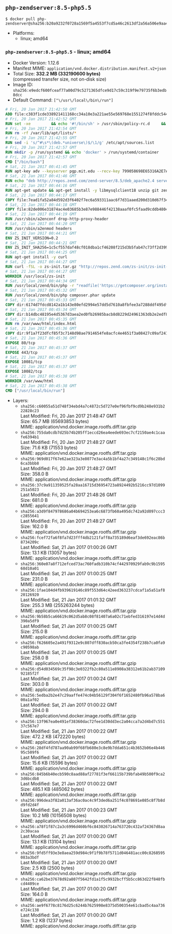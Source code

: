 ## `php-zendserver:8.5-php5.5`

```console
$ docker pull php-zendserver@sha256:b20a9232f0728a1569f5a4553f7cd5a46c2613df2a56a506e9aa42d6bd25dabc
```

-	Platforms:
	-	linux; amd64

### `php-zendserver:8.5-php5.5` - linux; amd64

-	Docker Version: 1.12.6
-	Manifest MIME: `application/vnd.docker.distribution.manifest.v2+json`
-	Total Size: **332.2 MB (332190600 bytes)**  
	(compressed transfer size, not on-disk size)
-	Image ID: `sha256:e9edcf600fceaf77a00d79c5271365dfce9d17c59c319f9e79735f6b3edb8dcc`
-	Default Command: `["\/usr\/local\/bin\/run"]`

```dockerfile
# Fri, 20 Jan 2017 21:42:50 GMT
ADD file:c383f1cde338921411168cc34a10e3a221ae55e569768e1551274f8fddc54415 in / 
# Fri, 20 Jan 2017 21:42:52 GMT
RUN set -xe 		&& echo '#!/bin/sh' > /usr/sbin/policy-rc.d 	&& echo 'exit 101' >> /usr/sbin/policy-rc.d 	&& chmod +x /usr/sbin/policy-rc.d 		&& dpkg-divert --local --rename --add /sbin/initctl 	&& cp -a /usr/sbin/policy-rc.d /sbin/initctl 	&& sed -i 's/^exit.*/exit 0/' /sbin/initctl 		&& echo 'force-unsafe-io' > /etc/dpkg/dpkg.cfg.d/docker-apt-speedup 		&& echo 'DPkg::Post-Invoke { "rm -f /var/cache/apt/archives/*.deb /var/cache/apt/archives/partial/*.deb /var/cache/apt/*.bin || true"; };' > /etc/apt/apt.conf.d/docker-clean 	&& echo 'APT::Update::Post-Invoke { "rm -f /var/cache/apt/archives/*.deb /var/cache/apt/archives/partial/*.deb /var/cache/apt/*.bin || true"; };' >> /etc/apt/apt.conf.d/docker-clean 	&& echo 'Dir::Cache::pkgcache ""; Dir::Cache::srcpkgcache "";' >> /etc/apt/apt.conf.d/docker-clean 		&& echo 'Acquire::Languages "none";' > /etc/apt/apt.conf.d/docker-no-languages 		&& echo 'Acquire::GzipIndexes "true"; Acquire::CompressionTypes::Order:: "gz";' > /etc/apt/apt.conf.d/docker-gzip-indexes 		&& echo 'Apt::AutoRemove::SuggestsImportant "false";' > /etc/apt/apt.conf.d/docker-autoremove-suggests
# Fri, 20 Jan 2017 21:42:54 GMT
RUN rm -rf /var/lib/apt/lists/*
# Fri, 20 Jan 2017 21:42:55 GMT
RUN sed -i 's/^#\s*\(deb.*universe\)$/\1/g' /etc/apt/sources.list
# Fri, 20 Jan 2017 21:42:57 GMT
RUN mkdir -p /run/systemd && echo 'docker' > /run/systemd/container
# Fri, 20 Jan 2017 21:42:57 GMT
CMD ["/bin/bash"]
# Sat, 21 Jan 2017 00:41:45 GMT
RUN apt-key adv --keyserver pgp.mit.edu --recv-key 799058698E65316A2E7A4FF42EAE1437F7D2C623
# Sat, 21 Jan 2017 00:41:46 GMT
RUN echo "deb http://repos.zend.com/zend-server/8.5/deb_apache2.4 server non-free" >> /etc/apt/sources.list.d/zend-server.list
# Sat, 21 Jan 2017 00:44:16 GMT
RUN apt-get update && apt-get install -y libmysqlclient18 unzip git zend-server-php-5.5 && /usr/local/zend/bin/zendctl.sh stop
# Sat, 21 Jan 2017 00:44:17 GMT
COPY file:7ead1fa52a84d592d3f6402f7ec6a593311aac6f7d31aaed200d310d67f34d54 in /etc/ 
# Sat, 21 Jan 2017 00:44:18 GMT
COPY file:82de006e31874ac4e03685b3e87e988446f42138aaaf0fc5faad9cddb48040ba in /etc/apache2/conf-available 
# Sat, 21 Jan 2017 00:44:19 GMT
RUN /usr/sbin/a2enconf drop-http-proxy-header
# Sat, 21 Jan 2017 00:44:20 GMT
RUN /usr/sbin/a2enmod headers
# Sat, 21 Jan 2017 00:44:21 GMT
ENV ZS_INIT_VERSION=0.2
# Sat, 21 Jan 2017 00:44:21 GMT
ENV ZS_INIT_SHA256=1c5cf557daf48cf018dba1cf46208f215d3b5fab47c73ff2d39988581ebd6932
# Sat, 21 Jan 2017 00:44:25 GMT
RUN apt-get install -y curl
# Sat, 21 Jan 2017 00:44:27 GMT
RUN curl -fSL -o zs-init.tar.gz "http://repos.zend.com/zs-init/zs-init-docker-${ZS_INIT_VERSION}.tar.gz"     && echo "${ZS_INIT_SHA256} *zs-init.tar.gz" | sha256sum -c -     && mkdir /usr/local/zs-init     && tar xzf zs-init.tar.gz --strip-components=1 -C /usr/local/zs-init     && rm zs-init.tar.gz
# Sat, 21 Jan 2017 00:44:27 GMT
WORKDIR /usr/local/zs-init
# Sat, 21 Jan 2017 00:44:34 GMT
RUN /usr/local/zend/bin/php -r "readfile('https://getcomposer.org/installer');" | /usr/local/zend/bin/php
# Sat, 21 Jan 2017 00:45:32 GMT
RUN /usr/local/zend/bin/php composer.phar update
# Sat, 21 Jan 2017 00:45:33 GMT
COPY dir:6174d7fdcd8142a1b143e80efd2994e57dd5d7610a8fbfee3a7288ddf495dfdf in /usr/local/bin 
# Sat, 21 Jan 2017 00:45:34 GMT
COPY dir:b14dbc48195e4d5367d3aea2ed0fb26985bacb8d8229d24961363db2e2edf8f0 in /usr/local/zend/var/plugins/ 
# Sat, 21 Jan 2017 00:45:35 GMT
RUN rm /var/www/html/index.html
# Sat, 21 Jan 2017 00:45:36 GMT
COPY dir:9f1a7f23dfcf85f3c7148d98ae7914654fe8acfc4e4651f3a08427c09af24198 in /var/www/html 
# Sat, 21 Jan 2017 00:45:36 GMT
EXPOSE 80/tcp
# Sat, 21 Jan 2017 00:45:37 GMT
EXPOSE 443/tcp
# Sat, 21 Jan 2017 00:45:37 GMT
EXPOSE 10081/tcp
# Sat, 21 Jan 2017 00:45:37 GMT
EXPOSE 10082/tcp
# Sat, 21 Jan 2017 00:45:38 GMT
WORKDIR /var/www/html
# Sat, 21 Jan 2017 00:45:38 GMT
CMD ["/usr/local/bin/run"]
```

-	Layers:
	-	`sha256:c60055a51d748f34ebd4a7c4872c5d727e0ef96fbf9cd9b248e931b222828c23`  
		Last Modified: Fri, 20 Jan 2017 21:48:47 GMT  
		Size: 65.7 MB (65693853 bytes)  
		MIME: application/vnd.docker.image.rootfs.diff.tar.gzip
	-	`sha256:755da0cdb7d25b74b205ff1eccd26ea4eede693ec7cf2150ae4c1caafe6394b1`  
		Last Modified: Fri, 20 Jan 2017 21:48:27 GMT  
		Size: 71.6 KB (71553 bytes)  
		MIME: application/vnd.docker.image.rootfs.diff.tar.gzip
	-	`sha256:969d017f67e62ae323a3e8077e3ac4a5b1bf4a27c349148c1f6c28bd6ca3bbb8`  
		Last Modified: Fri, 20 Jan 2017 21:48:27 GMT  
		Size: 358.0 B  
		MIME: application/vnd.docker.image.rootfs.diff.tar.gzip
	-	`sha256:37c9a911359525fa28aa16715d36954723a8924492b5216cc97d1099251a5023`  
		Last Modified: Fri, 20 Jan 2017 21:48:26 GMT  
		Size: 681.0 B  
		MIME: application/vnd.docker.image.rootfs.diff.tar.gzip
	-	`sha256:a3d9f847978686a04b694253ea6c6873fb60a495dc742a92d097ccc3c2855641`  
		Last Modified: Fri, 20 Jan 2017 21:48:27 GMT  
		Size: 162.0 B  
		MIME: application/vnd.docker.image.rootfs.diff.tar.gzip
	-	`sha256:fcef72fa6f8fa7d23fff4db2121faff8a735189d6eaf3de692eac86b8734209c`  
		Last Modified: Sat, 21 Jan 2017 01:00:26 GMT  
		Size: 13.1 KB (13057 bytes)  
		MIME: application/vnd.docker.image.rootfs.diff.tar.gzip
	-	`sha256:360e07a8f712efced73ac760fadb310b74cf442970929fab9c9b159568d10a01`  
		Last Modified: Sat, 21 Jan 2017 01:00:25 GMT  
		Size: 231.0 B  
		MIME: application/vnd.docker.image.rootfs.diff.tar.gzip
	-	`sha256:1fae104d4fb939619146c89f553d64c42eed363237cdcaf1a5a51af820126920`  
		Last Modified: Sat, 21 Jan 2017 01:01:32 GMT  
		Size: 255.3 MB (255263244 bytes)  
		MIME: application/vnd.docker.image.rootfs.diff.tar.gzip
	-	`sha256:9b58b5ca66619c062d5ab8c08f81407a6a02c71ebfed316197e14d4d390a5df9`  
		Last Modified: Sat, 21 Jan 2017 01:00:25 GMT  
		Size: 215.0 B  
		MIME: application/vnd.docker.image.rootfs.diff.tar.gzip
	-	`sha256:f626605e2a491f9312e9c807dff830acb50ca3fe4354f238b7ca0fa9c90598ab`  
		Last Modified: Sat, 21 Jan 2017 01:00:25 GMT  
		Size: 258.0 B  
		MIME: application/vnd.docker.image.rootfs.diff.tar.gzip
	-	`sha256:d54d034569c35f98c3e0322fb2c80a511e8908a38312e61b2ab3710992185f2f`  
		Last Modified: Sat, 21 Jan 2017 01:00:24 GMT  
		Size: 303.0 B  
		MIME: application/vnd.docker.image.rootfs.diff.tar.gzip
	-	`sha256:5edba2b2e47c29aaffe474c04b56129f304f6f1652480fb96a578ba600a1af02`  
		Last Modified: Sat, 21 Jan 2017 01:00:22 GMT  
		Size: 294.0 B  
		MIME: application/vnd.docker.image.rootfs.diff.tar.gzip
	-	`sha256:13f967ea0e491ef38360dac72fee1d30dd3ec2a04cca7a2d4bd7c55137c567e7`  
		Last Modified: Sat, 21 Jan 2017 01:00:22 GMT  
		Size: 472.2 KB (472220 bytes)  
		MIME: application/vnd.docker.image.rootfs.diff.tar.gzip
	-	`sha256:28df4fd787aa90ab99f68fb680e3c8e9b7dda651c4b3652b06e4b44695c509f6`  
		Last Modified: Sat, 21 Jan 2017 01:00:22 GMT  
		Size: 15.6 KB (15596 bytes)  
		MIME: application/vnd.docker.image.rootfs.diff.tar.gzip
	-	`sha256:845b6b40ecb590c8aad88af27781f3ef66115b739bfab49b500f9ca23d6bcdb8`  
		Last Modified: Sat, 21 Jan 2017 01:00:22 GMT  
		Size: 485.1 KB (485062 bytes)  
		MIME: application/vnd.docker.image.rootfs.diff.tar.gzip
	-	`sha256:996dea3f82a013af36ac0ac4c9f3ded6a251f4c078691e085c8f7b8dd9fd2d4f`  
		Last Modified: Sat, 21 Jan 2017 01:00:23 GMT  
		Size: 10.2 MB (10156508 bytes)  
		MIME: application/vnd.docker.image.rootfs.diff.tar.gzip
	-	`sha256:a78f1f87c2a3c6996d460bf6c843026714a763720c432af24367d8aa2c30acaa`  
		Last Modified: Sat, 21 Jan 2017 01:00:20 GMT  
		Size: 13.1 KB (13104 bytes)  
		MIME: application/vnd.docker.image.rootfs.diff.tar.gzip
	-	`sha256:9fd5ff93e3e8aea259d984c9f1f9b78f5711d046481acc00c8268595083a3bdf`  
		Last Modified: Sat, 21 Jan 2017 01:00:20 GMT  
		Size: 2.5 KB (2500 bytes)  
		MIME: application/vnd.docker.image.rootfs.diff.tar.gzip
	-	`sha256:ca62be37678d92a807f5642fd1a1f5c9932bcff5b5cc863d22f848fbcd4409ce`  
		Last Modified: Sat, 21 Jan 2017 01:00:20 GMT  
		Size: 164.0 B  
		MIME: application/vnd.docker.image.rootfs.diff.tar.gzip
	-	`sha256:ae9f6778c8176d25c6244b7625998e8375d500354e61cbad5c4aa736e724c138`  
		Last Modified: Sat, 21 Jan 2017 01:00:20 GMT  
		Size: 1.2 KB (1237 bytes)  
		MIME: application/vnd.docker.image.rootfs.diff.tar.gzip
